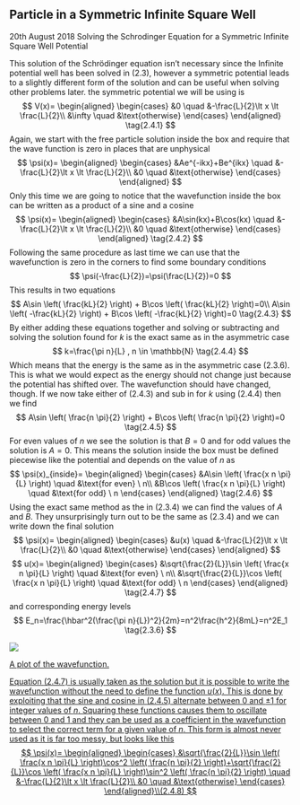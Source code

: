## Particle in a Symmetric Infinite Square Well
20th August 2018
Solving the Schrodinger Equation for a Symmetric Infinite Square Well Potential


This solution of the Schrödinger equation isn’t necessary since the Infinite potential well has been solved in $(2.3)$, however a symmetric potential leads to a slightly different form of the solution and can be useful when solving other problems later. the symmetric potential we will be using is
 $$
 V(x)=
 \begin{aligned}
	\begin{cases}
		&0 		\quad 	&-\frac{L}{2}\lt x \lt \frac{L}{2}\\
		&\infty 	\quad	&\text{otherwise}
	\end{cases}
	\end{aligned} \tag{2.4.1}
$$
Again, we start with the free particle solution inside the box and require that the wave function is zero in places that are unphysical
$$
\psi(x)=
\begin{aligned}
	\begin{cases}
		&Ae^{-ikx}+Be^{ikx} 		\quad 	&-\frac{L}{2}\lt x \lt \frac{L}{2}\\
		&0						\quad	&\text{otherwise}
	\end{cases}
	\end{aligned}
$$
Only this time we are going to notice that the wavefunction inside the box can be written as a product of a sine and a cosine
$$
\psi(x)=
\begin{aligned}
	\begin{cases}
		&A\sin(kx)+B\cos(kx) 	\quad 	&-\frac{L}{2}\lt x \lt \frac{L}{2}\\
		&0						\quad	&\text{otherwise}
	\end{cases}
	\end{aligned} \tag{2.4.2}
$$
Following the same procedure as last time we can use that the wavefunction is zero in the corners to find some boundary conditions
$$
\psi(-\frac{L}{2})=\psi(\frac{L}{2})=0
$$
This results in two equations
$$
A\sin \left( \frac{kL}{2} \right) + B\cos \left( \frac{kL}{2} \right)=0\\ 
A\sin \left( -\frac{kL}{2} \right) + B\cos \left( -\frac{kL}{2} \right)=0 \tag{2.4.3}
$$
By either adding these equations together and solving or subtracting and solving the solution found for $k$ is the exact same as in the asymmetric case
$$
k=\frac{\pi n}{L} , n \in \mathbb{N} \tag{2.4.4}
$$
Which means that the energy is the same as in the asymmetric case $(2.3.6)$. This is what we would expect as the energy should not change just because the potential has shifted over. The wavefunction should have changed, though. If we now take either of $(2.4.3)$ and sub in for $k$ using $(2.4.4)$ then we find
$$
A\sin \left( \frac{n \pi}{2} \right) + B\cos \left( \frac{n \pi}{2} \right)=0 \tag{2.4.5}
$$
For even values of $n$ we see the solution is that $B=0$ and for odd values the solution is $A=0$. This means the solution inside the box must be defined piecewise like the potential and depends on the value of $n$ as 
$$
\psi(x)_{inside}=
\begin{aligned}
	\begin{cases}
		&A\sin \left( \frac{x n \pi}{L} \right)		\quad 	&\text{for even} \ n\\
		&B\cos \left( \frac{x n \pi}{L} \right)		\quad	&\text{for odd}  \ n
	\end{cases}
	\end{aligned} \tag{2.4.6}
$$
Using the exact same method as the in $(2.3.4)$ we can find the values of $A$ and $B$. They unsurprisingly turn out to be the same as $(2.3.4)$ and we can write down the final solution
$$
\psi(x)=
\begin{aligned}
	\begin{cases}
		&u(x)	\quad 	&-\frac{L}{2}\lt x \lt \frac{L}{2}\\
		&0		\quad	&\text{otherwise}
	\end{cases}
	\end{aligned}
$$
$$
u(x)=
\begin{aligned}
	\begin{cases}
		&\sqrt{\frac{2}{L}}\sin \left( \frac{x n \pi}{L} \right)		\quad 	&\text{for even} \ n\\
		&\sqrt{\frac{2}{L}}\cos \left( \frac{x n \pi}{L} \right)		\quad	&\text{for odd}  \ n
	\end{cases}
	\end{aligned} \tag{2.4.7}
$$
and corresponding energy levels
$$
E_n=\frac{\hbar^2(\frac{\pi n}{L})^2}{2m}=n^2\frac{h^2}{8mL}=n^2E_1 \tag{2.3.6}
$$


<a href="https://www.desmos.com/calculator/tjjyki30e7">
	<img src="/post/particleinabox2/24.png">
	
A plot of the wavefunction.



Equation $(2.4.7)$ is usually taken as the solution but it is possible to write the wavefunction without the need to define the function $u(x)$. This is done by exploiting that the sine and cosine in $(2.4.5)$ alternate between $0$ and $\pm 1$ for integer values of $n$. Squaring these functions causes them to oscillate between $0$ and $1$ and they can be used as a coefficient in the wavefunction to select the correct term for a given value of $n$. This form is almost never used as it is far too messy, but looks like this
$$
\psi(x)=
\begin{aligned}
	\begin{cases}
		&\sqrt{\frac{2}{L}}\sin \left( \frac{x n \pi}{L} \right)\cos^2 \left( \frac{n \pi}{2} \right)+\sqrt{\frac{2}{L}}\cos \left( \frac{x n \pi}{L} \right)\sin^2 \left( \frac{n \pi}{2} \right)	\quad 	&-\frac{L}{2}\lt x \lt \frac{L}{2}\\
		&0						\quad	&\text{otherwise}
	\end{cases} 
	\end{aligned}\\(2.4.8)
$$
 
